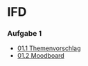 # IFD

### Aufgabe 1

* [01.1 Themenvorschlag](https://annaalehmann.github.io/IFD/01_Aufgabe/themenvorschlag.html)
* [01.2 Moodboard](https://annaalehmann.github.io/IFD/01_Aufgabe/moodboard.html)